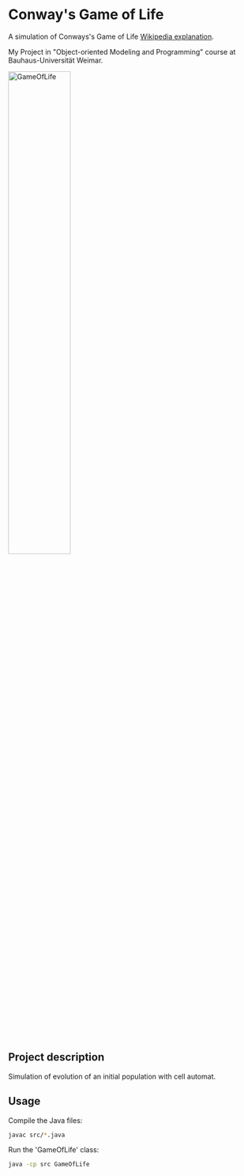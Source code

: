 # Conway's Game of Life
A simulation of Conways's Game of Life [Wikipedia explanation](https://en.wikipedia.org/wiki/Conway%27s_Game_of_Life).

My Project in "Object-oriented Modeling and Programming" course at Bauhaus-Universität Weimar. 


<img src="https://github.com/salarkalan/GameOfLife/assets/145979810/3dbd6b7a-000d-40a0-a192-73f66be47a85" alt="GameOfLife" style="width:50%;"/>


## Project description
Simulation of evolution of an initial population with cell automat.

## Usage
Compile the Java files:
```bash
javac src/*.java
```
Run the 'GameOfLife' class:
```bash
java -cp src GameOfLife
```
